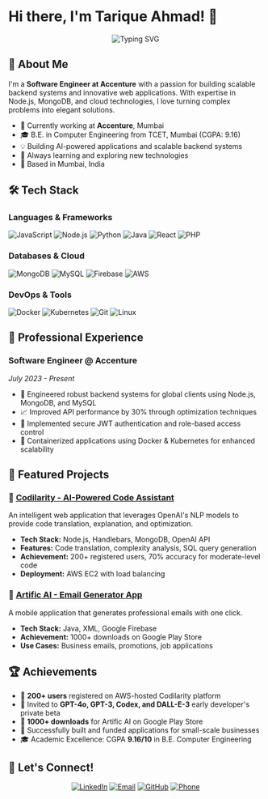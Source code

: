 # Hi there, I'm Tarique Ahmad! 👋

<div align="center">
  <img src="https://readme-typing-svg.herokuapp.com?font=Fira+Code&weight=600&size=28&duration=4000&pause=1000&color=2E9EF7&center=true&vCenter=true&random=false&width=600&lines=Full+Stack+Developer;Backend+Engineering+Specialist;Problem+Solver;Tech+Enthusiast" alt="Typing SVG" />
</div>

## 🚀 About Me

I'm a **Software Engineer at Accenture** with a passion for building scalable backend systems and innovative web applications. With expertise in Node.js, MongoDB, and cloud technologies, I love turning complex problems into elegant solutions.

- 🏢 Currently working at **Accenture**, Mumbai
- 🎓 B.E. in Computer Engineering from TCET, Mumbai (CGPA: 9.16)
- 💡 Building AI-powered applications and scalable backend systems
- 🌱 Always learning and exploring new technologies
- 📍 Based in Mumbai, India

## 🛠️ Tech Stack

### Languages & Frameworks
![JavaScript](https://img.shields.io/badge/JavaScript-F7DF1E?style=for-the-badge&logo=javascript&logoColor=black)
![Node.js](https://img.shields.io/badge/Node.js-339933?style=for-the-badge&logo=nodedotjs&logoColor=white)
![Python](https://img.shields.io/badge/Python-3776AB?style=for-the-badge&logo=python&logoColor=white)
![Java](https://img.shields.io/badge/Java-ED8B00?style=for-the-badge&logo=openjdk&logoColor=white)
![React](https://img.shields.io/badge/React-20232A?style=for-the-badge&logo=react&logoColor=61DAFB)
![PHP](https://img.shields.io/badge/PHP-777BB4?style=for-the-badge&logo=php&logoColor=white)

### Databases & Cloud
![MongoDB](https://img.shields.io/badge/MongoDB-47A248?style=for-the-badge&logo=mongodb&logoColor=white)
![MySQL](https://img.shields.io/badge/MySQL-4479A1?style=for-the-badge&logo=mysql&logoColor=white)
![Firebase](https://img.shields.io/badge/Firebase-FFCA28?style=for-the-badge&logo=firebase&logoColor=black)
![AWS](https://img.shields.io/badge/AWS-232F3E?style=for-the-badge&logo=amazonaws&logoColor=white)

### DevOps & Tools
![Docker](https://img.shields.io/badge/Docker-2496ED?style=for-the-badge&logo=docker&logoColor=white)
![Kubernetes](https://img.shields.io/badge/Kubernetes-326CE5?style=for-the-badge&logo=kubernetes&logoColor=white)
![Git](https://img.shields.io/badge/Git-F05032?style=for-the-badge&logo=git&logoColor=white)
![Linux](https://img.shields.io/badge/Linux-FCC624?style=for-the-badge&logo=linux&logoColor=black)

## 💼 Professional Experience

### Software Engineer @ Accenture
*July 2023 - Present*
- 🔧 Engineered robust backend systems for global clients using Node.js, MongoDB, and MySQL
- 📈 Improved API performance by 30% through optimization techniques
- 🔐 Implemented secure JWT authentication and role-based access control
- 🚀 Containerized applications using Docker & Kubernetes for enhanced scalability

## 🌟 Featured Projects

### 🤖 [Codilarity - AI-Powered Code Assistant](https://github.com/tariqueahmad275/codilarity)
An intelligent web application that leverages OpenAI's NLP models to provide code translation, explanation, and optimization.
- **Tech Stack:** Node.js, Handlebars, MongoDB, OpenAI API
- **Features:** Code translation, complexity analysis, SQL query generation
- **Achievement:** 200+ registered users, 70% accuracy for moderate-level code
- **Deployment:** AWS EC2 with load balancing

### 📧 [Artific AI - Email Generator App](https://play.google.com/store/apps/details?id=com.artific.ai)
A mobile application that generates professional emails with one click.
- **Tech Stack:** Java, XML, Google Firebase
- **Achievement:** 1000+ downloads on Google Play Store
- **Use Cases:** Business emails, promotions, job applications

## 🏆 Achievements

- 🎯 **200+ users** registered on AWS-hosted Codilarity platform
- 🤝 Invited to **GPT-4o, GPT-3, Codex, and DALL-E-3** early developer's private beta
- 📱 **1000+ downloads** for Artific AI on Google Play Store
- 💼 Successfully built and funded applications for small-scale businesses
- 🎓 Academic Excellence: CGPA **9.16/10** in B.E. Computer Engineering

## 🤝 Let's Connect!

<div align="center">
  
[![LinkedIn](https://img.shields.io/badge/LinkedIn-0077B5?style=for-the-badge&logo=linkedin&logoColor=white)](https://linkedin.com/in/tariqueahmad5)
[![Email](https://img.shields.io/badge/Email-D14836?style=for-the-badge&logo=gmail&logoColor=white)](mailto:tarique.ahmad275@gmail.com)
[![GitHub](https://img.shields.io/badge/GitHub-100000?style=for-the-badge&logo=github&logoColor=white)](https://github.com/tariqueahmad275)
[![Phone](https://img.shields.io/badge/Phone-25D366?style=for-the-badge&logo=whatsapp&logoColor=white)](tel:+918530109694)

</div>

